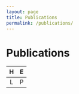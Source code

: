 ```yaml
---
layout: page
title: Publications
permalink: /publications/
---
```


# Publications

|H|E|
|:-:|:-:|
|L|P|
